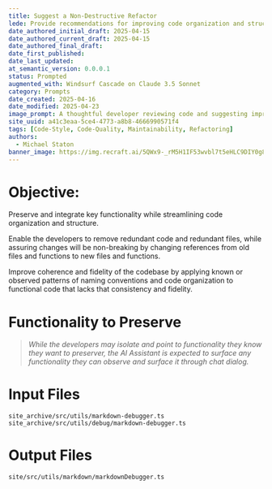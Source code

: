 ```yaml
---
title: Suggest a Non-Destructive Refactor
lede: Provide recommendations for improving code organization and structure while preserving functionality and maintaining existing patterns
date_authored_initial_draft: 2025-04-15
date_authored_current_draft: 2025-04-15
date_authored_final_draft: 
date_first_published: 
date_last_updated: 
at_semantic_version: 0.0.0.1
status: Prompted
augmented_with: Windsurf Cascade on Claude 3.5 Sonnet
category: Prompts
date_created: 2025-04-16
date_modified: 2025-04-23
image_prompt: A thoughtful developer reviewing code and suggesting improvements, surrounded by branching diagrams and preserved legacy code, symbolizing careful, non-destructive refactoring.
site_uuid: a41c3eaa-5ce4-4773-a8b8-4666990571f4
tags: [Code-Style, Code-Quality, Maintainability, Refactoring]
authors:
  - Michael Staton
banner_image: https://img.recraft.ai/5QWx9-_rM5H1IF53wvbl7t5eHLC9DIY0g84-_q9GIOQ/rs:fit:1024:2048:0/raw:1/plain/abs://external/images/0c37993a-1190-449c-b99f-ce3410574356
---
```


# Objective:

Preserve and integrate key functionality while streamlining code organization and structure. 

Enable the developers to remove redundant code and redundant files, while assuring changes will be non-breaking by changing references from old files and functions to new files and functions.

Improve coherence and fidelity of the codebase by applying known or observed patterns of naming conventions and code organization to functional code that lacks that consistency and fidelity.  

# Functionality to Preserve
> _While the developers may isolate and point to functionality they know they want to preserver, the AI Assistant is expected to surface any functionality they can observe and surface it through chat dialog._

# Input Files

`site_archive/src/utils/markdown-debugger.ts`
`site_archive/src/utils/debug/markdown-debugger.ts`

# Output Files
`site/src/utils/markdown/markdownDebugger.ts`
